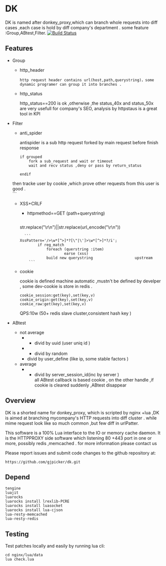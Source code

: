 # DK
DK is named after  donkey_proxy,which can branch whole requests into diff cases ,each case is hold by diff company's department .
some feature :Group,ABtest,Filter.
[![Build
Status](https://travis-ci.org/linsomniac/python-memcached.svg)](https://github.com/facebookarchive/scribe)

## Features
* Group
  * http_header
 		
 		http request header contains url(host,path,querystring)，some dynamic programer can group it into branches .
  * http_status
  
  	  http_status==200 is ok ,otherwise ,the status_40x and status_50x are very usefull for company's SEO, analysis by httpstaus is a great tool in KPI
  	  
* Filter
	* anti_spider  	  
 		
 		antispider is a sub http request forked by main request before finish response
 		```
 		if grouped 
 			fork a sub_request and wait or timeout 
 			wait and recv status ,deny or pass by return_status
 		
 		endif 
    then tracke user by cookie ,which prove other requests from this user  is good . 	
 		```	
   * XSS+CRLF
   		* httpmethod==GET (path+querystring)
   		  ```
        str.replace("\r\n")||str.replace(url_encode("\r\n"))
        ``` 
		  ```
        XssPattern='/>\w*[^>]*?[\"|\']>\w*[^>]*?/i';
				if reg_match 
					foreach (querstring :item) 
							earse (xss)
					build new querystring					upstream
			```
	* cookie
	
		cookie is defined machine automatic ,mustn't be defined by develper , some dev-cookie is store in redis .
		```
		cookie_session:get(key),set(key,v)
		cookie_origin:get(key),set(key,v) 
		cookie_raw:get(key),set(key,v) 
		```
		QPS:10w (50+ redis slave cluster,consistent hash key )   		
* ABtest	
	* not average  		
		* * divid by uuid (user uniq id )
		* * divid by random 	
		*  divid by user_define (like ip, some stable factors  )
	* average 
		* * divid by server_session_id(inc by server ) 	 
	all ABtest callback is based cookie , on the other handle ,if cookie is cleared suddenly ,ABtest disappear  	
	 
## Overview
DK is a shorted name for donkey_proxy, which is scripted by  nginx +lua ,DK is aimed at branching mycompany's HTTP requests into diff cluster . while mime request look like so much common ,but few diff in urlPatter. 

This software is a 100% Lua interface to the IO or  memory cache
daemon.  It is the HTTPPROXY side software which listening 80 +443 port 
in one or more, possibly redis ,memcached . for more information please contact us  

Please report issues and submit code changes to the github repository at:

	https://github.com/gjpicker/dk.git

## Depend
```
tengine
luajit
luarocks
luarocks install lrexlib-PCRE
luarocks install luasocket
luarocks install lua-cjson
lua-resty-memcached
lua-resty-redis
```
## Testing

Test patches locally and easily by running lua cli:

    cd nginx/lua/data
    lua check.lua
